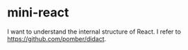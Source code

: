 # mini-react
I want to understand the internal structure of React. I refer to https://github.com/pomber/didact.

